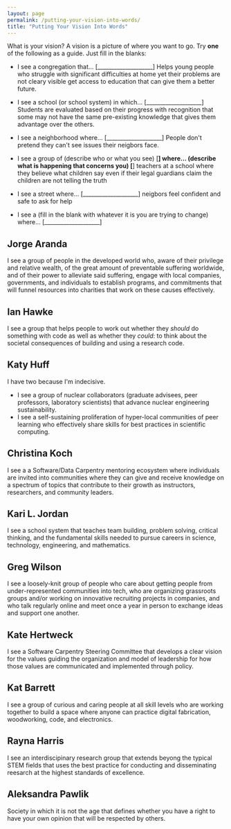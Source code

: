 ```yaml
---
layout: page
permalink: /putting-your-vision-into-words/
title: "Putting Your Vision Into Words"
---
```


What is your vision? A vision is a picture of where you want to
go. Try **one** of the following as a guide. Just fill in the blanks:

*   I see a congregation that… [____________________]
Helps young people who struggle with significant difficulties at home yet their problems are not cleary visible get access to education that can give them a better future.

*   I see a school (or school system) in which… [____________________]
Students are evaluated based on their progress with recognition that some may not have the same pre-existing knowledge that gives them advantage over the others.

*   I see a neighborhood where… [____________________]
People don't pretend they can't see issues their neigbors face.

*   I see a group of (describe who or what you see) [____________________] where… (describe what is happening that concerns you) [____________________]
teachers at a school where they believe what children say even if their legal guardians claim the children are not telling the truth

*   I see a street where… [____________________]
neigbors feel confident and safe to ask for help

*   I see a (fill in the blank with whatever it is you are trying to change) where… [____________________]

## Jorge Aranda

I see a group of people in the developed world who,
aware of their privilege and relative wealth,
of the great amount of preventable suffering worldwide,
and of their power to alleviate said suffering,
engage with local companies, governments, and individuals
to establish programs, and commitments that will funnel resources
into charities that work on these causes effectively.

## Ian Hawke

I see a group that helps people to work out whether they *should* do something with code as well as whether they *could*: to think about the societal consequences of building and using a research code.

## Katy Huff

I have two because I'm indecisive.

- I see a group of nuclear collaborators (graduate advisees, peer professors, 
  laboratory scientists) that advance nuclear engineering sustainability.
- I see a self-sustaining proliferation of hyper-local communities of peer 
  learning who effectively share skills for best practices in scientific 
  computing. 

## Christina Koch

I see a a Software/Data Carpentry mentoring ecosystem where individuals 
are invited into communities where they can give and receive knowledge on 
a spectrum of topics that contribute to their growth as instructors, 
researchers, and community leaders.  

## Kari L. Jordan

I see a school system that teaches team building, problem solving,
critical thinking, and the fundamental skills needed to pursue careers
in science, technology, engineering, and mathematics.

## Greg Wilson

I see a loosely-knit group of people who care about getting people from under-represented communities into tech,
who are organizing grassroots groups and/or working on innovative recruiting projects in companies,
and who talk regularly online and meet once a year in person to exchange ideas and support one another.

## Kate Hertweck

I see a Software Carpentry Steering Committee that develops a clear vision for the values guiding the organization and model of leadership for how those values are communicated and implemented through policy.

## Kat Barrett

I see a group of curious and caring people at all skill levels who are working together to build a space where anyone can practice digital fabrication, woodworking, code, and electronics. 

## Rayna Harris

I see an interdiscipinary research group that extends beyong the
typical STEM fields that uses the best practice for conducting and
disseminating reesarch at the highest standards of excellence.

## Aleksandra Pawlik

Society in which it is not the age that defines whether you have a right to have your own opinion that will be respected by others.
